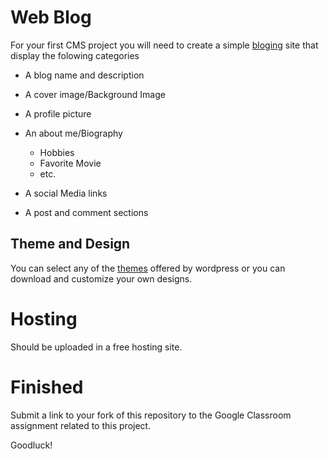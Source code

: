 # Web Blog

For your first CMS project you will need to create a simple [bloging](https://wordpress.org/support/article/introduction-to-blogging/) site that display the folowing categories

* A blog name and description 

* A cover image/Background Image

* A profile picture

* An about me/Biography

   * Hobbies
   * Favorite Movie
   * etc.
   
* A social Media links

* A post and comment sections


## Theme and Design

You can select any of the [themes](https://wordpress.org/themes/) offered by wordpress or you can download and customize your own designs.

# Hosting 

Should be uploaded in a free hosting site.

# Finished

Submit a link to your fork of this repository to the Google Classroom assignment related to this project.

Goodluck!



